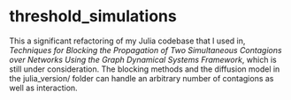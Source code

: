# threshold_simulations

This a significant refactoring of my Julia codebase that I used in,
_Techniques for Blocking the Propagation of Two Simultaneous Contagions over Networks Using the Graph Dynamical Systems Framework_,
 which is still under consideration. The blocking methods and the diffusion model in the julia_version/ folder can handle an arbitrary number
 of contagions as well as interaction.
